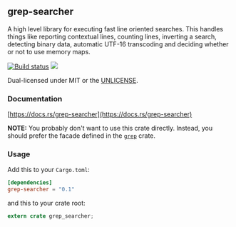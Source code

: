 grep-searcher
-------------
A high level library for executing fast line oriented searches. This handles
things like reporting contextual lines, counting lines, inverting a search,
detecting binary data, automatic UTF-16 transcoding and deciding whether or not
to use memory maps.

[![Build status](https://github.com/BurntSushi/ripgrep/workflows/ci/badge.svg)](https://github.com/BurntSushi/ripgrep/actions)
[![](https://img.shields.io/crates/v/grep-searcher.svg)](https://crates.io/crates/grep-searcher)

Dual-licensed under MIT or the [UNLICENSE](https://unlicense.org/).

### Documentation

[https://docs.rs/grep-searcher](https://docs.rs/grep-searcher)

**NOTE:** You probably don't want to use this crate directly. Instead, you
should prefer the facade defined in the
[`grep`](https://docs.rs/grep)
crate.


### Usage

Add this to your `Cargo.toml`:

```toml
[dependencies]
grep-searcher = "0.1"
```

and this to your crate root:

```rust
extern crate grep_searcher;
```
